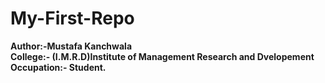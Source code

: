 # My-First-Repo
<B> Author:-Mustafa Kanchwala <br>
College:- (I.M.R.D)Institute of Management Research and Dvelopement<br>
Occupation:- Student.
